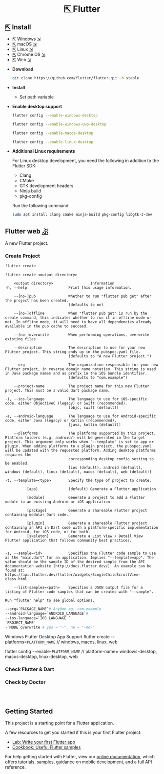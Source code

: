 <h1 align=center>
  <a href=https://flutter.dev>
    ⇱
  </a>
  Flutter
</h1>

## [⇱](https://flutter.dev/docs/get-started/install) Install 
- [⇱](https://flutter.dev/docs/get-started/install/windows) Windows [⇲](#windows)
- [⇱](https://flutter.dev/docs/get-started/install/macos) macOS [⇲](#macos)
- [⇱](https://flutter.dev/docs/get-started/install/linux) Linux [⇲](#linux)
- [⇱](https://flutter.dev/docs/get-started/install/linux) Chrome OS [⇲](#chromeos)
- [⇱](https://flutter.dev/docs/get-started/web) Web [⇲](#web)

+ **Download** 
  ```bash
  git clone https://github.com/flutter/flutter.git -b stable
  ```
+ **Install**
  - Set path variable 
  
+ **Enable desktop support**
  
  ```bash
  flutter config --enable-windows-desktop
  ```
  ```bash
  flutter config --enable-windows-uwp-desktop
  ```
  ```bash
  flutter config --enable-macos-desktop
  ```
  ```bash
  flutter config --enable-linux-desktop
  ```
  
+ **Additional Linux requirements**

  For Linux desktop development, you need the following in addition to the Flutter SDK:

  - Clang
  - CMake
  - GTK development headers
  - Ninja build
  - pkg-config
  
  Run the following command
  ```bash
  sudo apt install clang cmake ninja-build pkg-config libgtk-3-dev
  ```

## Flutter web [ぷ](https://ShivaShirsath.github.io/flutter-web)
A new Flutter project.

### Create Project
```bash
flutter create 
```
```
flutter create <output directory>

    <output directory>                 Information
-h, --help                   Print this usage information.

    --[no-]pub               Whether to run "flutter pub get" after the project has been created.
                             (defaults to on)
                             
    --[no-]offline           When "flutter pub get" is run by the create command, this indicates whether to run it in offline mode or not. In offline mode, it will need to have all dependencies already available in the pub cache to succeed.
    
    --[no-]overwrite         When performing operations, overwrite existing files.
    
    --description            The description to use for your new Flutter project. This string ends up in the pubspec.yaml file.
                             (defaults to "A new Flutter project.")
                             
    --org                    The organization responsible for your new Flutter project, in reverse domain name notation. This string is used in Java package names and as prefix in the iOS bundle identifier.
                             (defaults to "com.example")
                             
    --project-name           The project name for this new Flutter project. This must be a valid dart package name.
    
-i, --ios-language           The language to use for iOS-specific code, either ObjectiveC (legacy) or Swift (recommended).
                             [objc, swift (default)]
                             
-a, --android-language       The language to use for Android-specific code, either Java (legacy) or Kotlin (recommended).
                             [java, kotlin (default)]
                             
    --platforms              The platforms supported by this project. Platform folders (e.g. android/) will be generated in the target project. This argument only works when "--template" is set to app or plugin. When adding platforms to a plugin project, the pubspec.yaml will be updated with the requested platform. Adding desktop platforms requires the
                             corresponding desktop config setting to be enabled.
                             [ios (default), android (default), windows (default), linux (default), macos (default), web (default)]
                             
-t, --template=<type>        Specify the type of project to create.

          [app]              (default) Generate a Flutter application.
          
          [module]           Generate a project to add a Flutter module to an existing Android or iOS application.
          
          [package]          Generate a shareable Flutter project containing modular Dart code.
          
          [plugin]           Generate a shareable Flutter project containing an API in Dart code with a platform-specific implementation for Android, for iOS code, or for both.
          [skeleton]         Generate a List View / Detail View Flutter application that follows community best practices.


-s, --sample=<id>            Specifies the Flutter code sample to use as the "main.dart" for an application. Implies "--template=app". The value should be the sample ID of the desired sample from the API documentation website (http://docs.flutter.dev/). An example can be found at: https://api.flutter.dev/flutter/widgets/SingleChildScrollView-class.html

    --list-samples=<path>    Specifies a JSON output file for a listing of Flutter code samples that can be created with "--sample".

Run "flutter help" to see global options.                           
```
```bash
--org=`PACKAGE_NAME`# AnyOne eg. com.example
--android-language=`ANDROID_LANGUAGE`# 
--ios-language=`IOS_LANGUAGE `
`PROJECT_NAME`
-`MODE`overwrite # yes = "-", no = "-no-"
```
Windows Flutter Desktop App Support
flutter create --platforms=`PLATFORM_NAME` // windows, macos, linux, web

flutter config --enable-`PLATFORM_NAME` // platform-name= windows-desktop, macos-desktop, linux-desktop, web
### Check Flutter & Dart

### Check by Doctor

### ‎

## Getting Started

This project is a starting point for a Flutter application.

A few resources to get you started if this is your first Flutter project:

- [Lab: Write your first Flutter app](https://flutter.dev/docs/get-started/codelab)
- [Cookbook: Useful Flutter samples](https://flutter.dev/docs/cookbook)

For help getting started with Flutter, view our
[online documentation](https://flutter.dev/docs), which offers tutorials,
samples, guidance on mobile development, and a full API reference.

